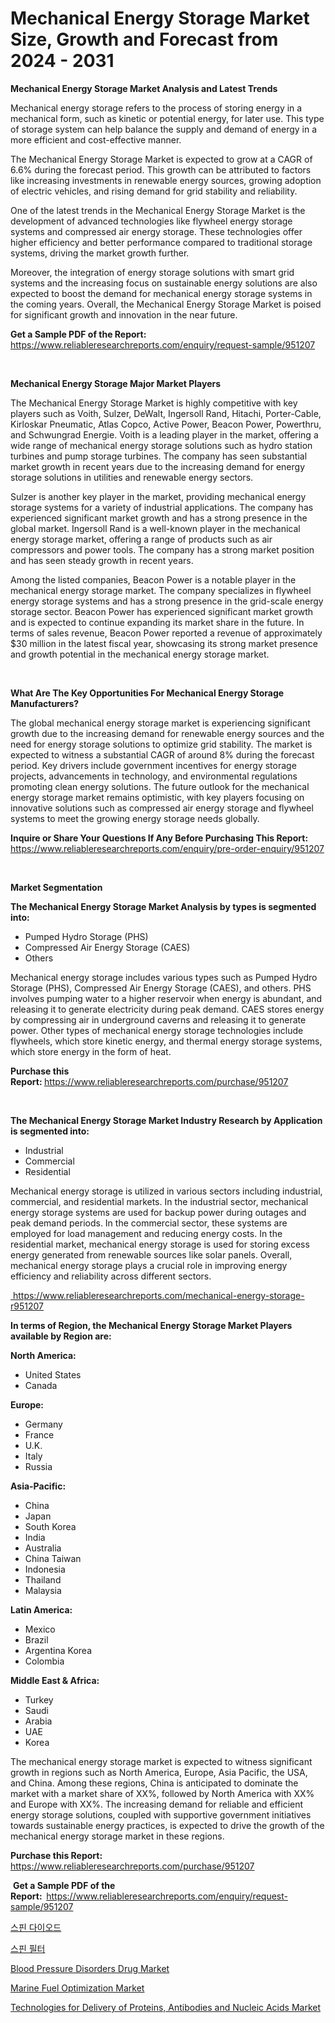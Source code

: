 <p><h1>Mechanical Energy Storage Market Size, Growth and Forecast from 2024 - 2031</h1></p><p><strong>Mechanical Energy Storage Market Analysis and Latest Trends</strong></p>
<p><p>Mechanical energy storage refers to the process of storing energy in a mechanical form, such as kinetic or potential energy, for later use. This type of storage system can help balance the supply and demand of energy in a more efficient and cost-effective manner.</p><p>The Mechanical Energy Storage Market is expected to grow at a CAGR of 6.6% during the forecast period. This growth can be attributed to factors like increasing investments in renewable energy sources, growing adoption of electric vehicles, and rising demand for grid stability and reliability.</p><p>One of the latest trends in the Mechanical Energy Storage Market is the development of advanced technologies like flywheel energy storage systems and compressed air energy storage. These technologies offer higher efficiency and better performance compared to traditional storage systems, driving the market growth further.</p><p>Moreover, the integration of energy storage solutions with smart grid systems and the increasing focus on sustainable energy solutions are also expected to boost the demand for mechanical energy storage systems in the coming years. Overall, the Mechanical Energy Storage Market is poised for significant growth and innovation in the near future.</p></p>
<p><strong>Get a Sample PDF of the Report:&nbsp;</strong> <a href="https://www.reliableresearchreports.com/enquiry/request-sample/951207">https://www.reliableresearchreports.com/enquiry/request-sample/951207</a></p>
<p>&nbsp;</p>
<p><strong>Mechanical Energy Storage Major Market Players</strong></p>
<p><p>The Mechanical Energy Storage Market is highly competitive with key players such as Voith, Sulzer, DeWalt, Ingersoll Rand, Hitachi, Porter-Cable, Kirloskar Pneumatic, Atlas Copco, Active Power, Beacon Power, Powerthru, and Schwungrad Energie. Voith is a leading player in the market, offering a wide range of mechanical energy storage solutions such as hydro station turbines and pump storage turbines. The company has seen substantial market growth in recent years due to the increasing demand for energy storage solutions in utilities and renewable energy sectors. </p><p>Sulzer is another key player in the market, providing mechanical energy storage systems for a variety of industrial applications. The company has experienced significant market growth and has a strong presence in the global market. Ingersoll Rand is a well-known player in the mechanical energy storage market, offering a range of products such as air compressors and power tools. The company has a strong market position and has seen steady growth in recent years.</p><p>Among the listed companies, Beacon Power is a notable player in the mechanical energy storage market. The company specializes in flywheel energy storage systems and has a strong presence in the grid-scale energy storage sector. Beacon Power has experienced significant market growth and is expected to continue expanding its market share in the future. In terms of sales revenue, Beacon Power reported a revenue of approximately $30 million in the latest fiscal year, showcasing its strong market presence and growth potential in the mechanical energy storage market.</p></p>
<p>&nbsp;</p>
<p><strong>What Are The Key Opportunities For Mechanical Energy Storage Manufacturers?</strong></p>
<p><p>The global mechanical energy storage market is experiencing significant growth due to the increasing demand for renewable energy sources and the need for energy storage solutions to optimize grid stability. The market is expected to witness a substantial CAGR of around 8% during the forecast period. Key drivers include government incentives for energy storage projects, advancements in technology, and environmental regulations promoting clean energy solutions. The future outlook for the mechanical energy storage market remains optimistic, with key players focusing on innovative solutions such as compressed air energy storage and flywheel systems to meet the growing energy storage needs globally.</p></p>
<p><strong>Inquire or Share Your Questions If Any Before Purchasing This Report:</strong> <a href="https://www.reliableresearchreports.com/enquiry/pre-order-enquiry/951207">https://www.reliableresearchreports.com/enquiry/pre-order-enquiry/951207</a></p>
<p>&nbsp;</p>
<p><strong>Market Segmentation</strong></p>
<p><strong>The Mechanical Energy Storage Market Analysis by types is segmented into:</strong></p>
<p><ul><li>Pumped Hydro Storage (PHS)</li><li>Compressed Air Energy Storage (CAES)</li><li>Others</li></ul></p>
<p><p>Mechanical energy storage includes various types such as Pumped Hydro Storage (PHS), Compressed Air Energy Storage (CAES), and others. PHS involves pumping water to a higher reservoir when energy is abundant, and releasing it to generate electricity during peak demand. CAES stores energy by compressing air in underground caverns and releasing it to generate power. Other types of mechanical energy storage technologies include flywheels, which store kinetic energy, and thermal energy storage systems, which store energy in the form of heat.</p></p>
<p><strong>Purchase this Report:&nbsp;</strong><a href="https://www.reliableresearchreports.com/purchase/951207">https://www.reliableresearchreports.com/purchase/951207</a></p>
<p>&nbsp;</p>
<p><strong>The Mechanical Energy Storage Market Industry Research by Application is segmented into:</strong></p>
<p><ul><li>Industrial</li><li>Commercial</li><li>Residential</li></ul></p>
<p><p>Mechanical energy storage is utilized in various sectors including industrial, commercial, and residential markets. In the industrial sector, mechanical energy storage systems are used for backup power during outages and peak demand periods. In the commercial sector, these systems are employed for load management and reducing energy costs. In the residential market, mechanical energy storage is used for storing excess energy generated from renewable sources like solar panels. Overall, mechanical energy storage plays a crucial role in improving energy efficiency and reliability across different sectors.</p></p>
<p><a href="https://www.reliableresearchreports.com/mechanical-energy-storage-r951207">&nbsp;https://www.reliableresearchreports.com/mechanical-energy-storage-r951207</a></p>
<p><strong>In terms of Region, the Mechanical Energy Storage Market Players available by Region are:</strong></p>
<p>
    <p> <strong> North America: </strong>
        <ul>
            <li>United States</li>
            <li>Canada</li>
        </ul>
        </p> 
    <p> <strong> Europe: </strong>
        <ul>
            <li>Germany</li>
            <li>France</li>
            <li>U.K.</li>
            <li>Italy</li>
            <li>Russia</li>
        </ul>
        </p> 
    <p> <strong> Asia-Pacific: </strong>
        <ul>
            <li>China</li>
            <li>Japan</li>
            <li>South Korea</li>
            <li>India</li>
            <li>Australia</li>
            <li>China Taiwan</li>
            <li>Indonesia</li>
            <li>Thailand</li>
            <li>Malaysia</li>
        </ul>
        </p> 
    <p> <strong> Latin America: </strong>
        <ul>
            <li>Mexico</li>
            <li>Brazil</li>
            <li>Argentina Korea</li>
            <li>Colombia</li>
        </ul>
        </p> 
    <p> <strong> Middle East & Africa: </strong>
        <ul>
            <li>Turkey</li>
            <li>Saudi</li>
            <li>Arabia</li>
            <li>UAE</li>
            <li>Korea</li>
        </ul>
    </p>
    </p>
<p><p>The mechanical energy storage market is expected to witness significant growth in regions such as North America, Europe, Asia Pacific, the USA, and China. Among these regions, China is anticipated to dominate the market with a market share of XX%, followed by North America with XX% and Europe with XX%. The increasing demand for reliable and efficient energy storage solutions, coupled with supportive government initiatives towards sustainable energy practices, is expected to drive the growth of the mechanical energy storage market in these regions.</p></p>
<p><strong>Purchase this Report: </strong><a href="https://www.reliableresearchreports.com/purchase/951207">https://www.reliableresearchreports.com/purchase/951207</a></p>
<p>&nbsp;<strong>Get a Sample PDF of the Report:&nbsp;&nbsp;</strong><a href="https://www.reliableresearchreports.com/enquiry/request-sample/951207">https://www.reliableresearchreports.com/enquiry/request-sample/951207</a></p>
<p><strong></strong></p>
<p><p><a href="https://github.com/novabrown3/Market-Research-Report-List-1/blob/main/527744551672.md">스핀 다이오드</a></p><p><a href="https://github.com/durgin521/Market-Research-Report-List-1/blob/main/126202551673.md">스핀 필터</a></p><p><a href="https://www.linkedin.com/pulse/blood-pressure-disorders-drug-market-insight-trends-growth-jvj8e">Blood Pressure Disorders Drug Market</a></p><p><a href="https://github.com/timeliteaut/Market-Research-Report-List-2/blob/main/marine-fuel-optimization-market.md">Marine Fuel Optimization Market</a></p><p><a href="https://www.linkedin.com/pulse/technologies-delivery-proteins-antibodies-nucleic-acids-market-bouke">Technologies for Delivery of Proteins, Antibodies and Nucleic Acids Market</a></p></p>